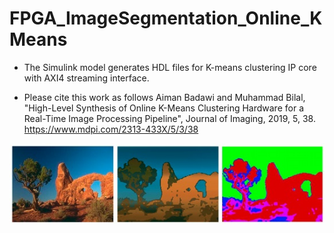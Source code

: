 # FPGA_ImageSegmentation_Online_KMeans

* The Simulink model generates HDL files for K-means clustering IP core with AXI4 streaming interface.

* Please cite this work as follows
Aiman Badawi and Muhammad Bilal, "High-Level Synthesis of Online K-Means Clustering Hardware for a Real-Time Image Processing Pipeline", Journal of Imaging, 2019, 5, 38.
https://www.mdpi.com/2313-433X/5/3/38

![Screenshot](demo.jpg)

